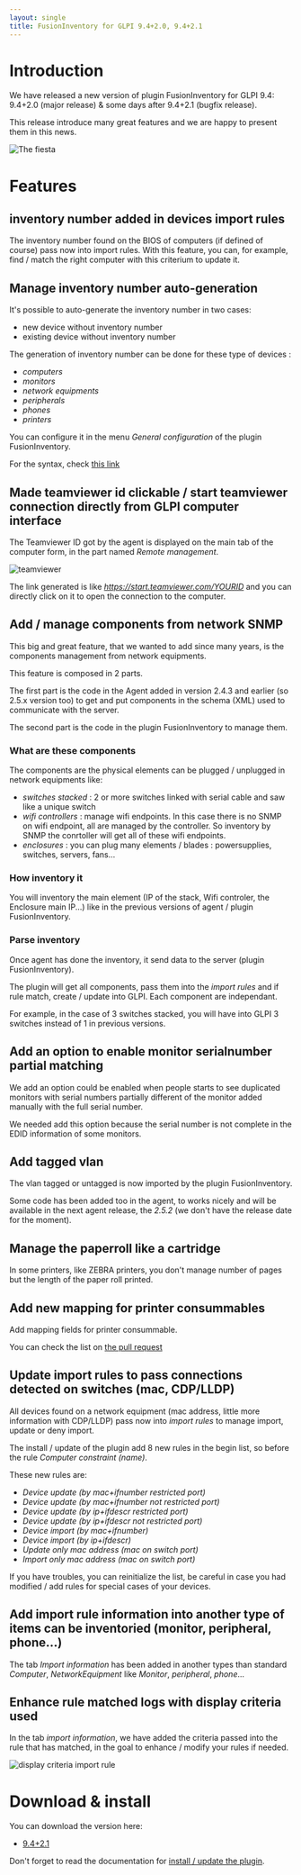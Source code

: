 ```yaml
---
layout: single
title: FusionInventory for GLPI 9.4+2.0, 9.4+2.1
---
```


# Introduction

We have released a new version of plugin FusionInventory for GLPI 9.4: 9.4+2.0 (major release) & some days after 9.4+2.1 (bugfix release).

This release introduce many great features and we are happy to present them in this news.

![The fiesta](https://media.giphy.com/media/KYElw07kzDspaBOwf9/source.gif)


# Features

## inventory number added in devices import rules

The inventory number found on the BIOS of computers (if defined of course) pass now into import rules.
With this feature, you can, for example, find / match the right computer with this criterium to update it.


## Manage inventory number auto-generation 

It's possible to auto-generate the inventory number in two cases:

* new device without inventory number
* existing device without inventory number

The generation of inventory number can be done for these type of devices : 

* _computers_
* _monitors_
* _network equipments_
* _peripherals_
* _phones_
* _printers_

You can configure it in the menu _General configuration_ of the plugin FusionInventory.

For the syntax, check [this link](https://forum.glpi-project.org/viewtopic.php?pid=22327#p22327)



## Made teamviewer id clickable / start teamviewer connection directly from GLPI computer interface

The Teamviewer ID got by the agent is displayed on the main tab of the computer form, in the part named _Remote management_.

![teamviewer](/news_docs/fusioninventory_9.4_2.0_teamviewer_id.png)


The link generated is like _https://start.teamviewer.com/YOURID_ and you can directly click on it to open the connection to the computer.


## Add / manage components from network SNMP 

This big and great feature, that we wanted to add since many years, is the components management from network equipments.

This feature is composed in 2 parts.

The first part is the code in the Agent added in version 2.4.3 and earlier (so 2.5.x version too) to get and put components in the schema (XML) used to communicate with the server.

The second part is the code in the plugin FusionInventory to manage them.

### What are these components

The components are the physical elements can be plugged / unplugged in network equipments like:

* _switches stacked_ : 2 or more switches linked with serial cable and saw like a unique switch
* _wifi controllers_ : manage wifi endpoints. In this case there is no SNMP on wifi endpoint, all are managed by the controller. So inventory by SNMP the conrtoller will get all of these wifi endpoints.
* _enclosures_ : you can plug many elements / blades : powersupplies, switches, servers, fans...


### How inventory it

You will inventory the main element (IP of the stack, Wifi controler, the Enclosure main IP...) like in the previous versions of agent / plugin FusionInventory.


### Parse inventory

Once agent has done the inventory, it send data to the server (plugin FusionInventory).

The plugin will get all components, pass them into the _import rules_ and if rule match, create / update into GLPI. Each component are independant.

For example, in the case of 3 switches stacked, you will have into GLPI 3 switches instead of 1 in previous versions.


## Add an option to enable monitor serialnumber partial matching

We add an option could be enabled when people starts to see duplicated monitors with serial numbers partially different of the monitor added manually with the full serial number.

We needed add this option because the serial number is not complete in the EDID information of some monitors.

 
## Add tagged vlan

The vlan tagged or untagged is now imported by the plugin FusionInventory.

Some code has been added too in the agent, to works nicely and will be available in the next agent release, the _2.5.2_ (we don't have the release date for the moment).


## Manage the paperroll like a cartridge

In some printers, like ZEBRA printers, you don't manage number of pages but the length of the paper roll printed.


## Add new mapping for printer consummables

Add mapping fields for printer consummable.

You can check the list on [the pull request](https://github.com/fusioninventory/fusioninventory-for-glpi/pull/2787)
 


## Update import rules to pass connections detected on switches (mac, CDP/LLDP)

All devices found on a network equipment (mac address, little more information with CDP/LLDP) pass now into _import rules_ to manage import, update or deny import.

The install / update of the plugin add 8 new rules in the begin list, so before the rule _Computer constraint (name)_.

These new rules are:

* _Device update (by mac+ifnumber restricted port)_
*	_Device update (by mac+ifnumber not restricted port)_
*	_Device update (by ip+ifdescr restricted port)_
*	_Device update (by ip+ifdescr not restricted port)_
*	_Device import (by mac+ifnumber)_
*	_Device import (by ip+ifdescr)_
*	_Update only mac address (mac on switch port)_
*	_Import only mac address (mac on switch port)_

If you have troubles, you can reinitialize the list, be careful in case you had modified / add rules for special cases of your devices.


## Add import rule information into another type of items can be inventoried (monitor, peripheral, phone...)

The tab _Import information_ has been added in another types than standard _Computer_, _NetworkEquipment_ like _Monitor_, _peripheral_, _phone_...


## Enhance rule matched logs with display criteria used

In the tab _import information_, we have added the criteria passed into the rule that has matched, in the goal to enhance / modify your rules if needed.

![display criteria import rule](/news_docs/fusioninventory_9.4_2.0_display_criteria_import_rule.png)




# Download & install

You can download the version here: 

* [9.4+2.1](https://github.com/fusioninventory/fusioninventory-for-glpi/releases/tag/glpi9.4%2B2.1)


Don't forget to read the documentation for [install / update the plugin](https://documentation.fusioninventory.org/%20FusionInventory_for_GLPI/%20%20Installation%20%26%20update/1.installation/).

